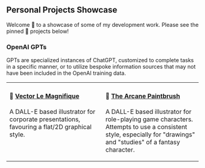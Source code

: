 ## Personal Projects Showcase

Welcome 👋 to a showcase of some of my development work. Please see the pinned 📍 projects below!

### OpenAI GPTs

GPTs are specialized instances of ChatGPT, customized to complete tasks in a specific manner, or
to utilize bespoke information sources that may not have been included in the OpenAI training data.

<table><tr valign="top"><td width="50%">

#### :art: [Vector Le Magnifique](https://chat.openai.com/g/g-wagBADp7N-vector-le-magnifique)

A DALL-E based illustrator for corporate presentations, favouring a flat/2D graphical style.

</td><td>

#### :art: [The Arcane Paintbrush](https://chat.openai.com/g/g-3R9svhPj5-arcane-paintbrush)

A DALL-E based illustrator for role-playing game characters. Attempts to use a consistent
style, especially for "drawings" and "studies" of a fantasy character.

</td></tr></table>
